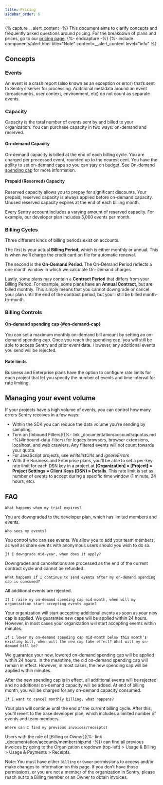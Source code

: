 ```yaml
---
title: Pricing
sidebar_order: 6
---
```


{% capture __alert_content -%}
This document aims to clarify concepts and frequently asked questions around pricing. For the breakdown of plans and prices, go to our [pricing page](https://sentry.io/pricing).
{%- endcapture -%}
{%- include components/alert.html
  title="Note"
  content=__alert_content
  level="info"
%}

## Concepts

### Events

An event is a crash report (also known as an exception or error) that’s sent to Sentry’s server for processing. Additional metadata around an event (breadcrumbs, user context, environment, etc) do not count as separate events.

### Capacity

Capacity is the total number of events sent by and billed to your organization. You can purchase capacity in two ways: on-demand and reserved.

#### On-demand Capacity

On-demand capacity is billed at the end of each billing cycle. You are charged per processed event, rounded up to the nearest cent. You have the ability to set on-demand caps so you can stay on budget. See [On-demand spending cap](#on-demand-cap) for more information.

#### Prepaid (Reserved) Capacity

Reserved capacity allows you to prepay for significant discounts. Your prepaid, reserved capacity is always applied before on-demand capacity. Unused reserved capacity expires at the end of each billing month.

Every Sentry account includes a varying amount of reserved capacity. For example, our developer plan includes 5,000 events per month.

### Billing Cycles

Three different kinds of billing periods exist on accounts.

The first is your actual **Billing Period**, which is either monthly or annual. This is when we’ll charge the credit card on file for automatic renewal.

The second is the **On-Demand Period**. The On-Demand Period reflects a one month window in which we calculate On-Demand charges.

Lastly, some plans may contain a **Contract Period** that differs from your Billing Period. For example, some plans have an **Annual Contract**, but are billed monthly. This simply means that you cannot downgrade or cancel your plan until the end of the contract period, but you’ll still be billed month-to-month.

### Billing Controls

#### On-demand spending cap {#on-demand-cap}

You can set a maximum monthly on-demand bill amount by setting an on-demand spending cap. Once you reach the spending cap, you will still be able to access Sentry and prior event data. However, any additional events you send will be rejected.

#### Rate limits

Business and Enterprise plans have the option to configure rate limits for each project that let you specify the number of events and time interval for rate limiting.

## Managing your event volume

If your projects have a high volume of events, you can control how many errors Sentry receives in a few ways:

-   Within the SDK you can reduce the data volume you’re sending by sampling.
-   Turn on [Inbound Filters]({%- link _documentation/accounts/quotas.md -%}#inbound-data-filters) for legacy browsers, browser extensions, localhost, and web crawlers. Any filtered events will not count towards your quota.
-   For JavaScript projects, use _whitelistUrls_ and _ignoreErrors_
-   With the Business and Enterprise plans, you’ll be able to set a per-key rate limit for each DSN key in a project at **[Organization] » [Project] » Project Settings » Client Keys (DSN) » Details**. This rate limit is set as number of events to accept during a specific time window (1 minute, 24 hours, etc).

## FAQ

`What happens when my trial expires?`

You are downgraded to the developer plan, which has limited members and events.

`Who sees my events?`

You control who can see events. We allow you to add your team members, as well as share events with anonymous users should you wish to do so.

`If I downgrade mid-year, when does it apply?`

Downgrades and cancellations are processed as the end of the current contract cycle and cannot be refunded.

`What happens if I continue to send events after my on-demand spending cap is consumed?`

All additional events are rejected.

`If I raise my on-demand spending cap mid-month, when will my organization start accepting events again?`

Your organization will start accepting additional events as soon as your new cap is applied. We guarantee new caps will be applied within 24 hours. However, in most cases your organization will start accepting events within minutes.

`If I lower my on-demand spending cap mid-month below this month’s existing bill, when will the new cap take effect? What will my on-demand bill be?`

We guarantee your new, lowered on-demand spending cap will be applied within 24 hours. In the meantime, the old on-demand spending cap will remain in effect. However, in most cases, the new spending cap will be applied within minutes.

After the new spending cap is in effect, all additional events will be rejected and no additional on-demand capacity will be added. At end of billing month, you will be charged for any on-demand capacity consumed.

`If I want to cancel monthly billing, what happens?`

Your plan will continue until the end of the current billing cycle. After this, you’ll revert to the base developer plan, which includes a limited number of events and team members.

`Where can I find my previous invoices/receipts?`

Users with the role of [Billing or Owner]({%- link _documentation/accounts/membership.md -%}) can find all previous invoices by going to the Organization dropdown (top-left) > Usage & Billing > Usage & Payments > Receipts.

Note: You must have either `Billing` or `Owner` permissions to access and/or make changes to information on this page. If you don't have those permissions, or you are not a member of the organization in Sentry, please reach out to a Billing member or an Owner to obtain invoices.
